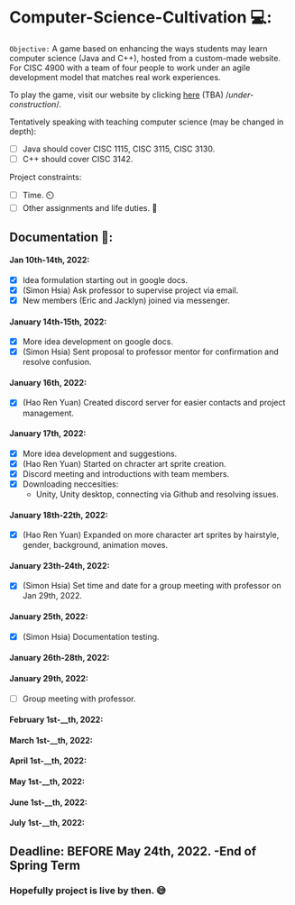 # Computer-Science-Cultivation 💻:
`Objective:` A game based on enhancing the ways students may learn computer science (Java and C++), hosted from a custom-made website. 
For CISC 4900 with a team of four people to work under an agile development model that matches real work experiences.

To play the game, visit our website by clicking [here](TBA) (TBA) /*under-construction*/.

Tentatively speaking with teaching computer science (may be changed in depth):
- [ ] Java should cover CISC 1115, CISC 3115, CISC 3130.
- [ ] C++ should cover CISC 3142.

Project constraints:
- [ ] Time. ⏲️
- [ ] Other assignments and life duties. 💼

## Documentation 📝:

#### Jan 10th-14th, 2022:
- [x] Idea formulation starting out in google docs.
- [x] (Simon Hsia) Ask professor to supervise project via email.
- [x] New members (Eric and Jacklyn) joined via messenger.

#### January 14th-15th, 2022:
- [x] More idea development on google docs.
- [x] (Simon Hsia) Sent proposal to professor mentor for confirmation and resolve confusion.

#### January 16th, 2022:
- [x] (Hao Ren Yuan) Created discord server for easier contacts and project management.

#### January 17th, 2022:
- [x] More idea development and suggestions.
- [x] (Hao Ren Yuan) Started on chracter art sprite creation.
- [x] Discord meeting and introductions with team members.
- [x] Downloading neccesities:
    - Unity, Unity desktop, connecting via Github and resolving issues.

#### January 18th-22th, 2022:
- [x] (Hao Ren Yuan) Expanded on more character art sprites by hairstyle, gender, background, animation moves.

#### January 23th-24th, 2022:
- [x] (Simon Hsia) Set time and date for a group meeting with professor on Jan 29th, 2022.

#### January 25th, 2022:
- [x] (Simon Hsia) Documentation testing.

#### January 26th-28th, 2022:

#### January 29th, 2022:
- [ ] Group meeting with professor.

#### February 1st-__th, 2022:
#### March 1st-__th, 2022:
#### April 1st-__th, 2022:
#### May 1st-__th, 2022:
#### June 1st-__th, 2022:
#### July 1st-__th, 2022:

## Deadline: BEFORE May 24th, 2022. -End of Spring Term
### Hopefully project is live by then. 😅
